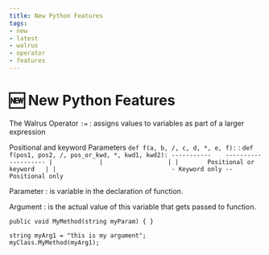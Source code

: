 ```yaml
---
title: New Python Features
tags:
- new
- latest
- walrus
- operator
- features
---
```


# :new: New Python Features

<TagLinks />

The Walrus Operator `:=`
:   assigns values to variables as part of a larger expression

Positional and keyword Parameters `def f(a, b, /, c, d, *, e, f):`
:   ```
    def f(pos1, pos2, /, pos_or_kwd, *, kwd1, kwd2):
      -----------    ----------     ----------
        |             |                  |
        |        Positional or keyword   |
        |                                - Keyword only
         -- Positional only
    ```

Parameter
: is variable in the declaration of function.

Argument
: is the actual value of this variable that gets passed to function.

```
public void MyMethod(string myParam) { }

string myArg1 = "this is my argument";
myClass.MyMethod(myArg1);
```


